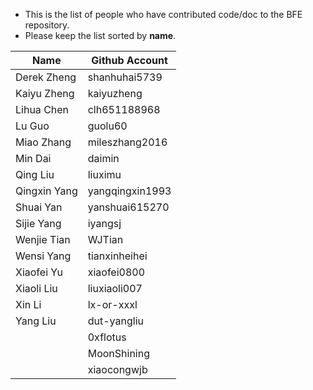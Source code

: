 * This is the list of people who have contributed code/doc to the BFE repository.
* Please keep the list sorted by **name**. 

| Name | Github Account |
| ---- | -------------- |
| Derek Zheng | shanhuhai5739 |
| Kaiyu Zheng | kaiyuzheng | 
| Lihua Chen | clh651188968 |
| Lu Guo | guolu60 |
| Miao Zhang | mileszhang2016 |
| Min Dai | daimin |
| Qing Liu | liuximu |
| Qingxin Yang | yangqingxin1993 |
| Shuai Yan | yanshuai615270 |
| Sijie Yang | iyangsj |
| Wenjie Tian | WJTian |
| Wensi Yang | tianxinheihei | 
| Xiaofei Yu | xiaofei0800 |
| Xiaoli Liu | liuxiaoli007 |
| Xin Li | lx-or-xxxl |
| Yang Liu | dut-yangliu |
|          | 0xflotus |
|          | MoonShining |
|          | xiaocongwjb |
